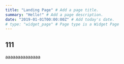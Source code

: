 ```yaml
---
title: "Landing Page" # Add a page title.
summary: "Hello!" # Add a page description.
date: "2019-01-01T00:00:00Z" # Add today's date.
# type: "widget_page" # Page type is a Widget Page
---
```


## 111

aaaaaaaaaaaaaa
